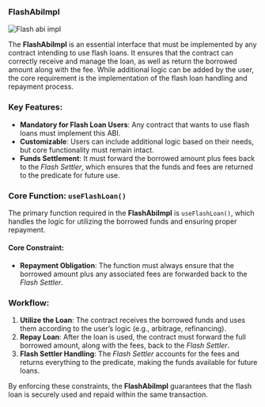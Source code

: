 ### FlashAbiImpl
![Flash abi impl](https://github.com/user-attachments/assets/7f317f9b-2fed-42c0-bdc1-e65521527202)

The **FlashAbiImpl** is an essential interface that must be implemented by any contract intending to use flash loans. It ensures that the contract can correctly receive and manage the loan, as well as return the borrowed amount along with the fee. While additional logic can be added by the user, the core requirement is the implementation of the flash loan handling and repayment process.

### Key Features:
- **Mandatory for Flash Loan Users**: Any contract that wants to use flash loans must implement this ABI.
- **Customizable**: Users can include additional logic based on their needs, but core functionality must remain intact.
- **Funds Settlement**: It must forward the borrowed amount plus fees back to the *Flash Settler*, which ensures that the funds and fees are returned to the predicate for future use.

### Core Function: `useFlashLoan()`

The primary function required in the **FlashAbiImpl** is `useFlashLoan()`, which handles the logic for utilizing the borrowed funds and ensuring proper repayment.

#### Core Constraint:
- **Repayment Obligation**: The function must always ensure that the borrowed amount plus any associated fees are forwarded back to the *Flash Settler*.

### Workflow:
1. **Utilize the Loan**: The contract receives the borrowed funds and uses them according to the user’s logic (e.g., arbitrage, refinancing).
2. **Repay Loan**: After the loan is used, the contract must forward the full borrowed amount, along with the fees, back to the *Flash Settler*.
3. **Flash Settler Handling**: The *Flash Settler* accounts for the fees and returns everything to the predicate, making the funds available for future loans.

By enforcing these constraints, the **FlashAbiImpl** guarantees that the flash loan is securely used and repaid within the same transaction.
